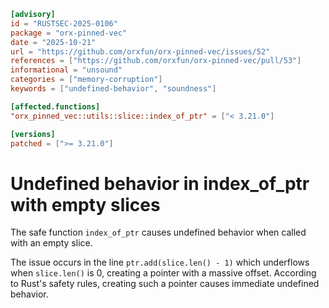 ```toml
[advisory]
id = "RUSTSEC-2025-0106"
package = "orx-pinned-vec"
date = "2025-10-21"
url = "https://github.com/orxfun/orx-pinned-vec/issues/52"
references = ["https://github.com/orxfun/orx-pinned-vec/pull/53"]
informational = "unsound"
categories = ["memory-corruption"]
keywords = ["undefined-behavior", "soundness"]

[affected.functions]
"orx_pinned_vec::utils::slice::index_of_ptr" = ["< 3.21.0"]

[versions]
patched = [">= 3.21.0"]
```

# Undefined behavior in index_of_ptr with empty slices

The safe function `index_of_ptr` causes undefined behavior when called with an empty slice.

The issue occurs in the line `ptr.add(slice.len() - 1)` which underflows when `slice.len()` is 0, creating a pointer with a massive offset. According to Rust's safety rules, creating such a pointer causes immediate undefined behavior.
